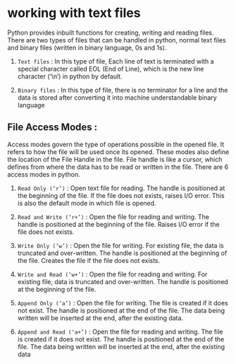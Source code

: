 # working with text files 
Python provides inbuilt functions for creating, writing and reading files. There are two types of files that can be handled in python, normal text files and binary files (written in binary language, 0s and 1s).

1. `Text files` : In this type of file, Each line of text is terminated with a special character called EOL (End of Line), which is the new line character (‘\n’) in python by default.

2. `Binary files` : In this type of file, there is no terminator for a line and the data is stored after converting it into machine understandable binary language

## File Access Modes :

Access modes govern the type of operations possible in the opened file. It refers to how the file will be used once its opened. These modes also define the location of the File Handle in the file. File handle is like a cursor, which defines from where the data has to be read or written in the file. There are 6 access modes in python.

1. `Read Only (‘r’)` : Open text file for reading. The handle is positioned at the beginning of the file. If the file does not exists, raises I/O error. This is also the default mode in which file is opened.

2. `Read and Write (‘r+’)` : Open the file for reading and writing. The handle is positioned at the beginning of the file. Raises I/O error if the file does not exists.
3. `Write Only (‘w’)` : Open the file for writing. For existing file, the data is truncated and over-written. The handle is positioned at the beginning of the file. Creates the file if the file does not exists.

4. `Write and Read (‘w+’)` : Open the file for reading and writing. For existing file, data is truncated and over-written. The handle is positioned at the beginning of the file.

5. `Append Only (‘a’)` : Open the file for writing. The file is created if it does not exist. The handle is positioned at the end of the file. The data being written will be inserted at the end, after the existing data.

6. `Append and Read (‘a+’)` : Open the file for reading and writing. The file is created if it does not exist. The handle is positioned at the end of the file. The data being written will be inserted at the end, after the existing data